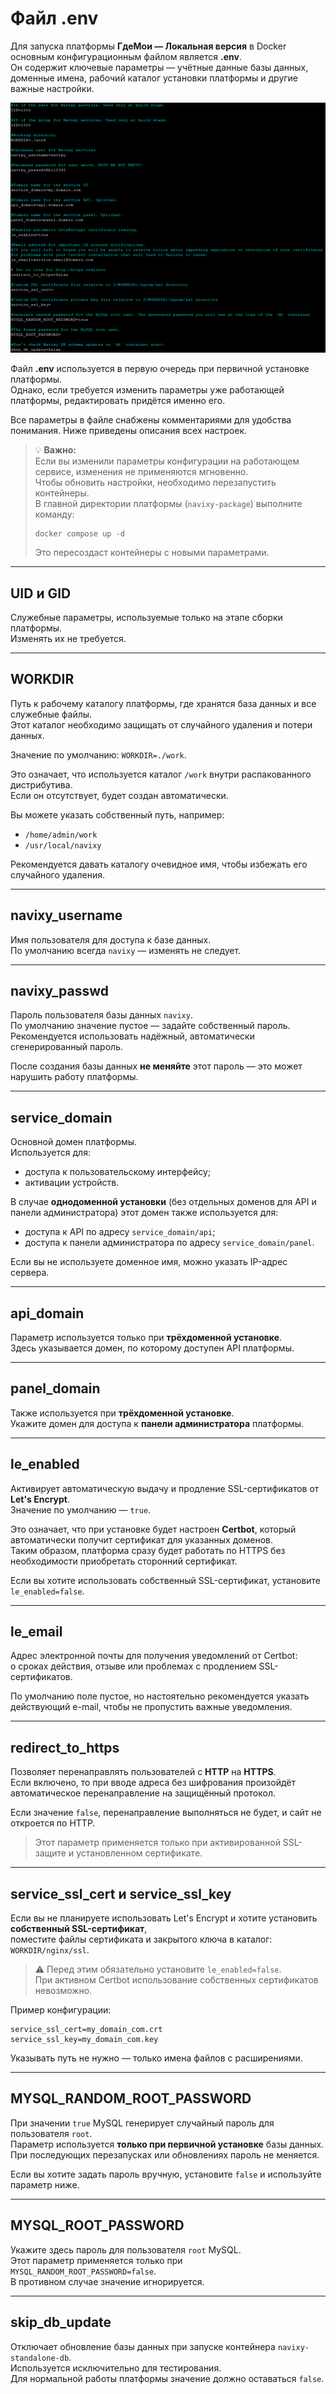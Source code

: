# Файл .env

Для запуска платформы **ГдеМои — Локальная версия** в Docker основным конфигурационным файлом является **.env**.  
Он содержит ключевые параметры — учётные данные базы данных, доменные имена, рабочий каталог установки платформы и другие важные настройки.

![](../../../../on-premise/on-premise/configuration/dockered-configuration/attachments/image-20230907-140128.png)

Файл **.env** используется в первую очередь при первичной установке платформы.  
Однако, если требуется изменить параметры уже работающей платформы, редактировать придётся именно его.

Все параметры в файле снабжены комментариями для удобства понимания. Ниже приведены описания всех настроек.

> 💡 **Важно:**  
> Если вы изменили параметры конфигурации на работающем сервисе, изменения не применяются мгновенно.  
> Чтобы обновить настройки, необходимо перезапустить контейнеры.  
> В главной директории платформы (`navixy-package`) выполните команду:
> ```
> docker compose up -d
> ```
> Это пересоздаст контейнеры с новыми параметрами.

---

## UID и GID

Служебные параметры, используемые только на этапе сборки платформы.  
Изменять их не требуется.

---

## WORKDIR

Путь к рабочему каталогу платформы, где хранятся база данных и все служебные файлы.  
Этот каталог необходимо защищать от случайного удаления и потери данных.

Значение по умолчанию:  `WORKDIR=./work`.

Это означает, что используется каталог `/work` внутри распакованного дистрибутива.  
Если он отсутствует, будет создан автоматически.

Вы можете указать собственный путь, например:

* `/home/admin/work`
* `/usr/local/navixy`

Рекомендуется давать каталогу очевидное имя, чтобы избежать его случайного удаления.

---

## navixy_username

Имя пользователя для доступа к базе данных.  
По умолчанию всегда `navixy` — изменять не следует.

---

## navixy_passwd

Пароль пользователя базы данных `navixy`.  
По умолчанию значение пустое — задайте собственный пароль.  
Рекомендуется использовать надёжный, автоматически сгенерированный пароль.

После создания базы данных **не меняйте** этот пароль — это может нарушить работу платформы.

---

## service_domain

Основной домен платформы.  
Используется для:

* доступа к пользовательскому интерфейсу;
* активации устройств.

В случае **однодоменной установки** (без отдельных доменов для API и панели администратора) этот домен также используется для:

* доступа к API по адресу `service_domain/api`;
* доступа к панели администратора по адресу `service_domain/panel`.

Если вы не используете доменное имя, можно указать IP-адрес сервера.

---

## api_domain

Параметр используется только при **трёхдоменной установке**.  
Здесь указывается домен, по которому доступен API платформы.

---

## panel_domain

Также используется при **трёхдоменной установке**.  
Укажите домен для доступа к **панели администратора** платформы.

---

## le_enabled

Активирует автоматическую выдачу и продление SSL-сертификатов от **Let's Encrypt**.  
Значение по умолчанию — `true`.

Это означает, что при установке будет настроен **Certbot**, который автоматически получит сертификат для указанных доменов.  
Таким образом, платформа сразу будет работать по HTTPS без необходимости приобретать сторонний сертификат.

Если вы хотите использовать собственный SSL-сертификат, установите `le_enabled=false`.

---

## le_email

Адрес электронной почты для получения уведомлений от Certbot:  
о сроках действия, отзыве или проблемах с продлением SSL-сертификатов.

По умолчанию поле пустое, но настоятельно рекомендуется указать действующий e-mail, чтобы не пропустить важные уведомления.

---

## redirect_to_https

Позволяет перенаправлять пользователей с **HTTP** на **HTTPS**.  
Если включено, то при вводе адреса без шифрования произойдёт автоматическое перенаправление на защищённый протокол.

Если значение `false`, перенаправление выполняться не будет, и сайт не откроется по HTTP.

> Этот параметр применяется только при активированной SSL-защите и установленном сертификате.

---

## service_ssl_cert и service_ssl_key

Если вы не планируете использовать Let's Encrypt и хотите установить **собственный SSL-сертификат**,  
поместите файлы сертификата и закрытого ключа в каталог: `WORKDIR/nginx/ssl`.

> ⚠️ Перед этим обязательно установите `le_enabled=false`.  
> При активном Certbot использование собственных сертификатов невозможно.

Пример конфигурации:

```
service_ssl_cert=my_domain_com.crt
service_ssl_key=my_domain_com.key
```

Указывать путь не нужно — только имена файлов с расширениями.

---

## MYSQL_RANDOM_ROOT_PASSWORD

При значении `true` MySQL генерирует случайный пароль для пользователя `root`.  
Параметр используется **только при первичной установке** базы данных.  
При последующих перезапусках или обновлениях пароль не меняется.

Если вы хотите задать пароль вручную, установите `false` и используйте параметр ниже.

---

## MYSQL_ROOT_PASSWORD

Укажите здесь пароль для пользователя `root` MySQL.  
Этот параметр применяется только при `MYSQL_RANDOM_ROOT_PASSWORD=false`.  
В противном случае значение игнорируется.

---

## skip_db_update

Отключает обновление базы данных при запуске контейнера `navixy-standalone-db`.  
Используется исключительно для тестирования.  
Для нормальной работы платформы значение должно оставаться `false`.
